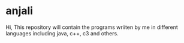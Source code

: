 # anjali
Hi, This repository will contain the programs wriiten by me in different languages including java, c++, c3 and others.

